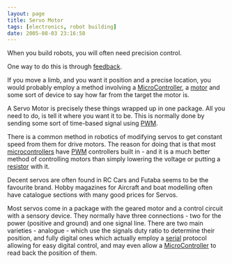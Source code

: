 ```yaml
---
layout: page
title: Servo Motor
tags: [electronics, robot building]
date: 2005-08-03 23:16:58
---
```

When you build robots, you will often need precision control.

One way to do this is through [feedback](/wiki/feedback.html "A method of detecting changes resulting from an action - for example how far an arm moves when a motor is activated").

If you move a limb, and you want it position and a precise location, you would probably employ a method involving a [MicroController](/wiki/microcontroller.html "A programmable digital controller"), a [motor](/wiki/motor.html "Motor") and some sort of device to say how far from the target the motor is.

A Servo Motor is precisely these things wrapped up in one package. All you need to do, is tell it where you want it to be. This is normally done by sending some sort of time-based signal using [PWM](/wiki/pwm.html "Pulse Width Modulation").

There is a common method in robotics of modifying servos to get constant speed from them for drive motors. The reason for doing that is that most [microcontrollers](/wiki/microcontroller.html "A programmable digital controller") have [PWM](/wiki/pwm.html "Pulse Width Modulation") controllers built in - and it is a much better method of controlling motors than simply lowering the voltage or putting a [resistor](/wiki/resistor.html "Resistor") with it.

Decent servos are often found in RC Cars and Futaba seems to be the favourite brand. Hobby magazines for Aircraft and boat modelling often have catalogue sections with many good prices for Servos.

Most servos come in a package with the geared motor and a control circuit with a sensory device. They normally have three connections - two for the power (positive and ground) and one signal line. There are two main varieties - analogue - which use the signals duty ratio to determine their position, and fully digital ones which actually employ a [serial](/wiki/serial_data_stream.html "Serial Data Stream") protocol allowing for easy digital control, and may even allow a [MicroController](/wiki/microcontroller.html "A programmable digital controller (or ") to read back the position of them.
